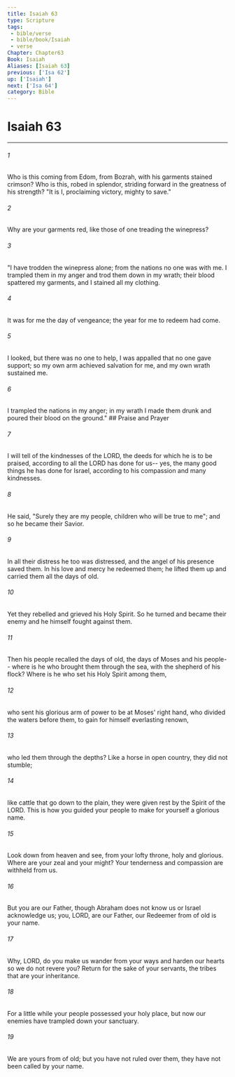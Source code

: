 ```yaml
---
title: Isaiah 63
type: Scripture
tags:
 - bible/verse
 - bible/book/Isaiah
 - verse
Chapter: Chapter63
Book: Isaiah
Aliases: [Isaiah 63]
previous: ['Isa 62']
up: ['Isaiah']
next: ['Isa 64']
category: Bible
---
```

# Isaiah 63

***


###### 1 
Who is this coming from Edom, from Bozrah, with his garments stained crimson? Who is this, robed in splendor, striding forward in the greatness of his strength? "It is I, proclaiming victory, mighty to save." 

###### 2 
Why are your garments red, like those of one treading the winepress? 

###### 3 
"I have trodden the winepress alone; from the nations no one was with me. I trampled them in my anger and trod them down in my wrath; their blood spattered my garments, and I stained all my clothing. 

###### 4 
It was for me the day of vengeance; the year for me to redeem had come. 

###### 5 
I looked, but there was no one to help, I was appalled that no one gave support; so my own arm achieved salvation for me, and my own wrath sustained me. 

###### 6 
I trampled the nations in my anger; in my wrath I made them drunk and poured their blood on the ground." ## Praise and Prayer 

###### 7 
I will tell of the kindnesses of the LORD, the deeds for which he is to be praised, according to all the LORD has done for us-- yes, the many good things he has done for Israel, according to his compassion and many kindnesses. 

###### 8 
He said, "Surely they are my people, children who will be true to me"; and so he became their Savior. 

###### 9 
In all their distress he too was distressed, and the angel of his presence saved them. In his love and mercy he redeemed them; he lifted them up and carried them all the days of old. 

###### 10 
Yet they rebelled and grieved his Holy Spirit. So he turned and became their enemy and he himself fought against them. 

###### 11 
Then his people recalled the days of old, the days of Moses and his people-- where is he who brought them through the sea, with the shepherd of his flock? Where is he who set his Holy Spirit among them, 

###### 12 
who sent his glorious arm of power to be at Moses' right hand, who divided the waters before them, to gain for himself everlasting renown, 

###### 13 
who led them through the depths? Like a horse in open country, they did not stumble; 

###### 14 
like cattle that go down to the plain, they were given rest by the Spirit of the LORD. This is how you guided your people to make for yourself a glorious name. 

###### 15 
Look down from heaven and see, from your lofty throne, holy and glorious. Where are your zeal and your might? Your tenderness and compassion are withheld from us. 

###### 16 
But you are our Father, though Abraham does not know us or Israel acknowledge us; you, LORD, are our Father, our Redeemer from of old is your name. 

###### 17 
Why, LORD, do you make us wander from your ways and harden our hearts so we do not revere you? Return for the sake of your servants, the tribes that are your inheritance. 

###### 18 
For a little while your people possessed your holy place, but now our enemies have trampled down your sanctuary. 

###### 19 
We are yours from of old; but you have not ruled over them, they have not been called by your name. 

